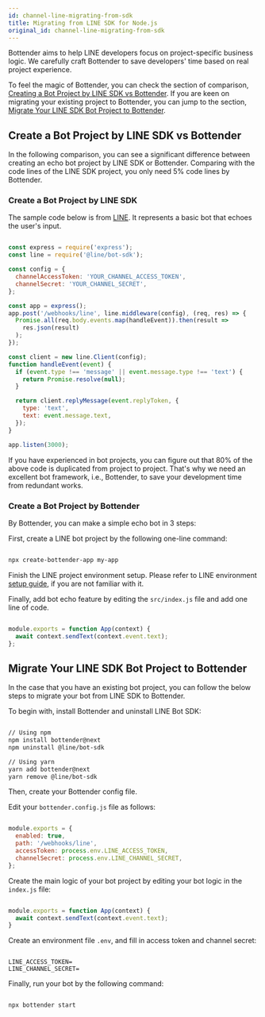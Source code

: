 ```yaml
---
id: channel-line-migrating-from-sdk
title: Migrating from LINE SDK for Node.js
original_id: channel-line-migrating-from-sdk
---
```

Bottender aims to help LINE developers focus on project-specific business logic. We carefully craft Bottender to save developers' time based on real project experience.

To feel the magic of Bottender, you can check the section of comparison, [Creating a Bot Project by LINE SDK vs Bottender](#create-a-bot-project-by-line-sdk-vs-bottender). If you are keen on migrating your existing project to Bottender, you can jump to the section, [Migrate Your LINE SDK Bot Project to Bottender](#migrate-your-line-sdk-bot-project-to-bottender-from-scratch).

## Create a Bot Project by LINE SDK vs Bottender

In the following comparison, you can see a significant difference between creating an echo bot project by LINE SDK or Bottender. Comparing with the code lines of the LINE SDK project, you only need 5% code lines by Bottender.

### Create a Bot Project by LINE SDK

The sample code below is from [LINE](https://github.com/line/line-bot-sdk-nodejs/). It represents a basic bot that echoes the user's input.

```js

const express = require('express');
const line = require('@line/bot-sdk');

const config = {
  channelAccessToken: 'YOUR_CHANNEL_ACCESS_TOKEN',
  channelSecret: 'YOUR_CHANNEL_SECRET',
};

const app = express();
app.post('/webhooks/line', line.middleware(config), (req, res) => {
  Promise.all(req.body.events.map(handleEvent)).then(result =>
    res.json(result)
  );
});

const client = new line.Client(config);
function handleEvent(event) {
  if (event.type !== 'message' || event.message.type !== 'text') {
    return Promise.resolve(null);
  }

  return client.replyMessage(event.replyToken, {
    type: 'text',
    text: event.message.text,
  });
}

app.listen(3000);

```

If you have experienced in bot projects, you can figure out that 80% of the above code is duplicated from project to project. That's why we need an excellent bot framework, i.e., Bottender, to save your development time from redundant works.

### Create a Bot Project by Bottender

By Bottender, you can make a simple echo bot in 3 steps:

First, create a LINE bot project by the following one-line command:

```sh

npx create-bottender-app my-app

```

Finish the LINE project environment setup. Please refer to LINE environment [setup guide](./channel-line-setup.md), if you are not familiar with it.

Finally, add bot echo feature by editing the `src/index.js` file and add one line of code.

```js

module.exports = function App(context) {
  await context.sendText(context.event.text);
};

```

## Migrate Your LINE SDK Bot Project to Bottender

In the case that you have an existing bot project, you can follow the below steps to migrate your bot from LINE SDK to Bottender.

To begin with, install Bottender and uninstall LINE Bot SDK:

```sh

// Using npm
npm install bottender@next
npm uninstall @line/bot-sdk

// Using yarn
yarn add bottender@next
yarn remove @line/bot-sdk

```

Then, create your Bottender config file.

Edit your `bottender.config.js` file as follows:

```js

module.exports = {
  enabled: true,
  path: '/webhooks/line',
  accessToken: process.env.LINE_ACCESS_TOKEN,
  channelSecret: process.env.LINE_CHANNEL_SECRET,
};

```

Create the main logic of your bot project by editing your bot logic in the `index.js` file:

```js

module.exports = function App(context) {
  await context.sendText(context.event.text);
}

```

Create an environment file `.env`, and fill in access token and channel secret:

```

LINE_ACCESS_TOKEN=
LINE_CHANNEL_SECRET=

```

Finally, run your bot by the following command:

```sh

npx bottender start

```
